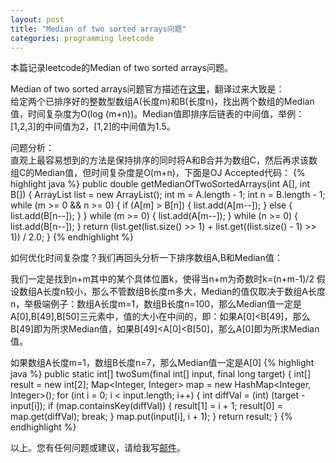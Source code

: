 ```yaml
---
layout: post
title: "Median of two sorted arrays问题"
categories: programming leetcode
---
```


本篇记录leetcode的Median of two sorted arrays问题。

Median of two sorted arrays问题官方描述在[这里](https://oj.leetcode.com/problems/median-of-two-sorted-arrays/)，翻译过来大致是：<br />
给定两个已排序好的整数型数组A(长度m)和B(长度n)，找出两个数组的Median值，时间复杂度为O(log (m+n))。Median值即排序后链表的中间值，举例：[1,2,3]的中间值为2，[1,2]的中间值为1.5。

问题分析：
<br />
直观上最容易想到的方法是保持排序的同时将A和B合并为数组C，然后再求该数组C的Median值，但时间复杂度是O(m+n)，下面是OJ Accepted代码：
{% highlight java %}
public double getMedianOfTwoSortedArrays(int A[], int B[]) {
    ArrayList<Integer> list = new ArrayList<Integer>();
    int m = A.length - 1;
    int n = B.length - 1;
    while (m >= 0 && n >= 0) {
        if (A[m] > B[n]) {
            list.add(A[m--]);
        } else {
            list.add(B[n--]);
        }
    }
    while (m >= 0) {
        list.add(A[m--]);
    }
    while (n >= 0) {
        list.add(B[n--]);
    }
    return (list.get(list.size() >> 1) + list.get((list.size() - 1) >> 1)) / 2.0;
}
{% endhighlight %}

如何优化时间复杂度？我们再回头分析一下排序数组A,B和Median值：

我们一定是找到n+m其中的某个具体位置k，使得当n+m为奇数时k=(n+m-1)/2
假设数组A长度n较小，那么不管数组B长度m多大，Median的值仅取决于数组A长度n，举极端例子：数组A长度m=1，数组B长度n=100，那么Median值一定是A[0],B[49],B[50]三元素中，值的大小在中间的，即：如果A[0]<B[49]，那么B[49]即为所求Median值，如果B[49]<A[0]<B[50]，那么A[0]即为所求Median值。


如果数组A长度m=1，数组B长度n=7，那么Median值一定是A[0]
{% highlight java %}
public static int[] twoSum(final int[] input, final long target) {
	int[] result = new int[2];
	Map<Integer, Integer> map = new HashMap<Integer, Integer>();
	for (int i = 0; i < input.length; i++) {
		int diffVal = (int) (target - input[i]);
		if (map.containsKey(diffVal)) {
			result[1] = i + 1;
			result[0] = map.get(diffVal);
			break;
		}
		map.put(input[i], i + 1);
	}
	return result;
}
{% endhighlight %}

以上。您有任何问题或建议，请给我写[邮件](mailto:yinwer81@gmail.com)。
